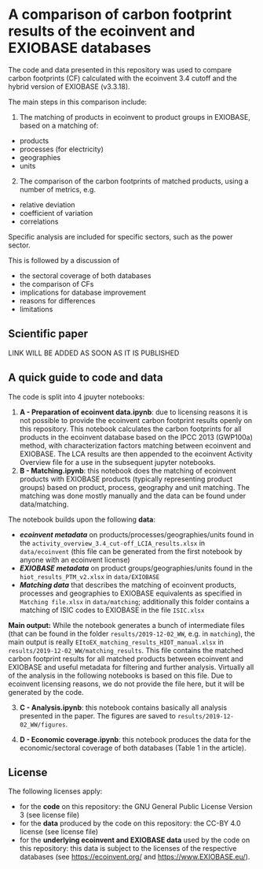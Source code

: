 # A comparison of carbon footprint results of the ecoinvent and EXIOBASE databases

The code and data presented in this repository was used to compare carbon footprints (CF) calculated with the ecoinvent 3.4 cutoff and the hybrid version of EXIOBASE (v3.3.18).

The main steps in this comparison include:

1) The matching of products in ecoinvent to product groups in EXIOBASE, based on a matching of:
- products
- processes (for electricity)
- geographies
- units

2) The comparison of the carbon footprints of matched products, using a number of metrics, e.g.
- relative deviation
- coefficient of variation
- correlations

Specific analysis are included for specific sectors, such as the power sector.

This is followed by a discussion of 
- the sectoral coverage of both databases
- the comparison of CFs
- implications for database improvement
- reasons for differences
- limitations

## Scientific paper
LINK WILL BE ADDED AS SOON AS IT IS PUBLISHED

## A quick guide to code and data
The code is split into 4 jpuyter notebooks:
1) **A - Preparation of ecoinvent data.ipynb**: due to licensing reasons it is not possible to provide the ecoinvent carbon footprint results openly on this repository. This notebook calculates the carbon footprints for all products in the ecoinvent database based on the IPCC 2013 (GWP100a) method, with characterization factors matching between ecoinvent and EXIOBASE. The LCA results are then appended to the ecoinvent Activity Overview file for a use in the subsequent jupyter notebooks.
2) **B - Matching.ipynb**: this notebook does the matching of ecoinvent products with EXIOBASE products (typically representing product groups) based on product, process, geography and unit matching. The matching was done mostly manually and the data can be found under data/matching. 

The notebook builds upon the following **data**:  
* **_ecoinvent metadata_** on products/processes/geographies/units found in the `activity_overview_3.4_cut-off_LCIA_results.xlsx` in `data/ecoinvent` (this file can be generated from the first notebook by anyone with an ecoinvent license)
* _**EXIOBASE metadata**_ on product groups/geographies/units found in the `hiot_results_PTM_v2.xlsx` in `data/EXIOBASE`
* **_Matching data_** that describes the matching of ecoinvent products, processes and geographies to EXIOBASE equivalents as specified in `Matching file.xlsx` in `data/matching`; additionally this folder contains a matching of ISIC codes to EXIOBASE in the file `ISIC.xlsx`

**Main output:** While the notebook generates a bunch of intermediate files (that can be found in the folder `results/2019-12-02_WW`, e.g. in `matching`), the main output is really `EItoEX_matching_results_HIOT_manual.xlsx` in `results/2019-12-02_WW/matching_results`. This file contains the matched carbon footprint results for all matched products between ecoinvent and EXIOBASE and useful metadata for filtering and further analysis. Virtually all of the analysis in the following notebooks is based on this file. Due to ecoinvent licensing reasons, we do not provide the file here, but it will be generated by the code.

3) **C - Analysis.ipynb**: this notebook contains basically all analysis presented in the paper. The figures are saved to `results/2019-12-02_WW/figures`.

4) **D - Economic coverage.ipynb**: this notebook produces the data for the economic/sectoral coverage of both databases (Table 1 in the article). 

## License
The following licenses apply:
- for the **code** on this repository: the GNU General Public License Version 3 (see license file)
- for the **data** produced by the code on this repository: the CC-BY 4.0 license (see license file)
- for the **underlying ecoinvent and EXIOBASE data** used by the code on this repository: this data is subject to the licenses of the respective databases (see https://ecoinvent.org/ and https://www.EXIOBASE.eu/).
